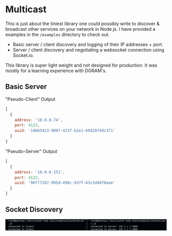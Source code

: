 # Multicast

This is just about the tiniest library one could possibly write to discover & broadcast other services on your network in Node.js. I have provided a examples in the `/examples` directory to check out. 

- Basic server / client discovery and logging of their IP addresses + port.
- Server / client discovery and negotiating a websocket connection using Socket.io.

This library is super light weight and not designed for production. It was mostly for a learning experience with DGRAM's.

## Basic Server

"Pseudo-Client" Output

```js
[
  {
    address: '10.0.0.74',
    port: 4123,
    uuid: '14665423-9007-423f-b2e1-69d28f4dc371'
  }
]
```

"Pseudo-Server" Output

```js
[
  {
    address: '10.0.0.151',
    port: 4123,
    uuid: '96f7f287-995d-490c-937f-63c3d4070aee'
  }
]
```

## Socket Discovery

![Basic Socket Discovery](./data/exampleSocketDiscovery.png)